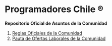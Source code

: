 # Programadores Chile ®
**Repositorio Oficial de Asuntos de la Comunidad**

1. [Reglas Oficiales de la Comunidad](https://github.com/comunidadesio/ProgramadoresChile/blob/master/ReglasOficiales.md)
1. [Pauta de Ofertas Laborales de la Comunidad](https://github.com/comunidadesio/ProgramadoresChile/blob/master/OfertasLaborales.md)
